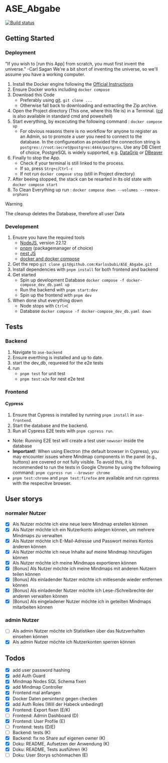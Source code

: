 # ASE_Abgabe

[![Build status](https://teamcity.brunner.codes/app/rest/builds/buildType:id:AseAbgabe_Build/statusIcon.svg)](https://teamcity.brunner.codes/buildConfiguration/AseAbgabe_Build)


## Getting Started

### Deployment

"If you wish to [run this App] from scratch, you must first invent the universe." -Carl Sagan
We're a bit short of inventing the universe, so we'll assume you have a working computer.

1. Install the Docker engine following the [Official Instructions](https://docs.docker.com/engine/install/)
2. Ensure Docker works including `docker compose`
3. Download this Code
   - Preferably using [git](https://git-scm.com/downloads). `git clone ...`
   - Otherwise fall back to downloading and extracting the Zip archive.
4. Open the Project directory (This one, where this file is) in a Terminal. ([cd](https://www.howtoforge.com/linux-cd-command) is also available in standard cmd and poweshell)
5. Start everything, by excecuting the following command : `docker compose up`
   - For obvious reasons there is no workflow for anyone to register as an Admin, so to promote a user you need to connect to the database. In the configureation as provided the connection string is `postgres://root:secret@postgres:4444/postgres`. Use any DB Client of choice, PostgreSQL is widely supported, e.g. [DataGrip](https://www.jetbrains.com/datagrip/) or [DBeaver](https://github.com/dbeaver/dbeaver)
6. Finally to stop the App.
   - Check if your terminal is still linked to the process.
   - If so, press `Strg+c`/`Ctrl-c`
   - If not run `docker compose stop` (still in Project directory)
7. After beeing stopped, the stack can be resarted in its old state with `docker compose start`
8. To Clean Everything up run : `docker compose down --volumes --remove-orphans`
>[!Warning]
>The cleanup deletes the Database, therefore all user Data

### Development

1. Enusre you have the required tools
   - [NodeJS](https://nodejs.org/en/download/package-manager), version 22.12
   - [pnpm](https://pnpm.io/installation) (packagemanager of choice)
   - [nest JS](https://nestjs.com/)
   - [docker and docker compose](https://docs.docker.com/engine/install/)
2. Get the repo `git clone git@github.com:Karlosbubi/ASE_Abgabe.git`
3. Install dependencies with `pnpm install` for both frontend and backend
4. Get started
   - Spin up development Database `docker compose -f docker-compose_dev_db.yaml up`
   - Run the backend with `pnpm start:dev`
   - Spin up the frontend with `pnpm dev`
5. When done shut everything down
   - Node stops with `Ctrl+C`
   - Database `docker compose -f docker-compose_dev_db.yaml down`

## Tests
### Backend
1. Navigate to `ase-backend`
2. Ensure everthing is installed and up to date.
3. start the dev_db, requreied for the e2e tests
4. run
   - `pnpm test` for unit test
   - `pnpm test:e2e` for nest e2e test
### Frontend
#### Cypress
1. Ensure that Cypress is installed by running `pnpm install` in `ase-frontend`.
2. Start the database and the backend.
3. Run all Cypress E2E tests with `pnpm cypress run`.
- Note: Running E2E test will create a test user `newuser` inside the database
- **Important!**: When using Electron (the default browser in Cypress), you may encounter issues where Mindmap components in the panel (e.g., buttons) are covered or not fully visible. To avoid this, it is recommended to run the tests in Google Chrome by using the following command: `pnpm cypress run --browser chrome`
- `pnpm test:chrome` and `pnpm test:firefox` are available and run cypress with the respecitve browser.

## User storys

### normaler Nutzer

- [x] Als Nutzer möchte ich eine neue leere Mindmap erstellen können
- [x] Als Nutzer möchte ich ein Nutzerkonto anlegen können, um mehrere Mindmaps zu verwalten
- [x] Als Nutzer möchte ich E-Mail-Adresse und Passwort meines Kontos änderen können
- [x] Als Nutzer möchte ich neue Inhalte auf meine Mindmap hinzufügen können
- [x] Als Nutzer möchte ich meine Mindmaps exportieren können
- [x] [Bonus] Als Nutzer möchte ich meine Mindmaps mit anderen Nutzern teilen können
- [x] [Bonus] Als einladender Nutzer möchte ich mitlesende wieder entfernen können
- [x] [Bonus] Als einladender Nutzer möchte ich Lese-/Schreibrechte der anderen verwalten können
- [x] [Bonus] Als eingeladener Nutzer möchte ich in geteilten Mindmaps mitarbeiten können

### admin Nutzer

- [ ] Als admin Nutzer möchte ich Statistiken über das Nutzverhalten einsehen können
- [x] Als admin Nutzer möchte ich Nutzerkonten sperren können

## Todos

- [x] add user password hashing
- [x] add Auth Guard
- [x] Mindmap Nodes SQL Schema fixen
- [x] add Mindmap Controller
- [x] Frontend mal anfangen
- [x] Docker Daten persintenz gegen checken
- [x] add Auth Roles (Will der Habeck unbedingt)
- [x] Frontend: Export fixen (E/K)
- [ ] Frontend: Admin Dashboard (D)
- [x] Frontend: User Profile (E)
- [ ] Frontend: tests (D/E)
- [ ] Backend: tests (K)
- [x] Backend: fix no Share auf eigenen owner (K)
- [x] Doku: README, Aufsetzen der Anwendung (K)
- [x] Doku: README, Tests ausführen (K)
- [ ] Doku: User Storys schönmachen (E)

